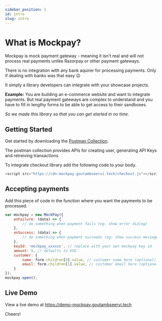 ```yaml
---
sidebar_position: 1
id: intro
slug: intro
---
```


# What is Mockpay?

Mockpay is mock payment gateway - meaning it isn't real and will not process real payments unlike Razorpay or other payment gateways.

There is no integration with any bank aquirer for processing payments. Only if dealing with banks was that easy :wink:

It simply a library developers can integrate with your showcase projects.

**Example:** You are building an e-commerce website and want to integrate payments. But real payment gateways are complex to understand and you
have to fill in lengthy forms to be able to get access to their sandboxes.

*So we made this library so that you can get started in no time.*

## Getting Started

Get started by downloading the [Postman Collection](https://cdn-mockpay.goutambseervi.tech/mockpay.postman_collection.json).

The postman collection provides APIs for creating user, generating API Keys and retreiving transactions.

To integrate checkout library add the following code to your body.
```javascript
<script src="https://cdn-mockpay.goutambseervi.tech/checkout.js"></script>
```

## Accepting payments

Add this piece of code in the function where you want the payments to be processed.
```javascript
var mockpay = new MockPay({
    onFailure: (data) => {
        // do something when payment fails (eg: show error dialog)
    },
    onSuccess: (data) => {
        // do something when payment succeeds (eg: show success message)
    },
    keyId: 'mockpay_xxxxxx', // replace with your own mockpay key id
    amount: 5, // defaults to USD
    customer: {
        name: form.children[0].value, // customer name here (optional)
        email: form.children[1].value, // customer email here (optional)
    }
});
mockpay.open();
```

## Live Demo

View a live demo at https://demo-mockpay.goutambseervi.tech

Cheers!
